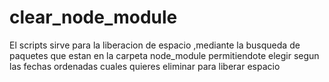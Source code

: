 # clear_node_module
El scripts sirve para la liberacion de espacio ,mediante la busqueda de paquetes que estan en la carpeta node_module permitiendote elegir segun las fechas ordenadas cuales quieres eliminar para liberar espacio
